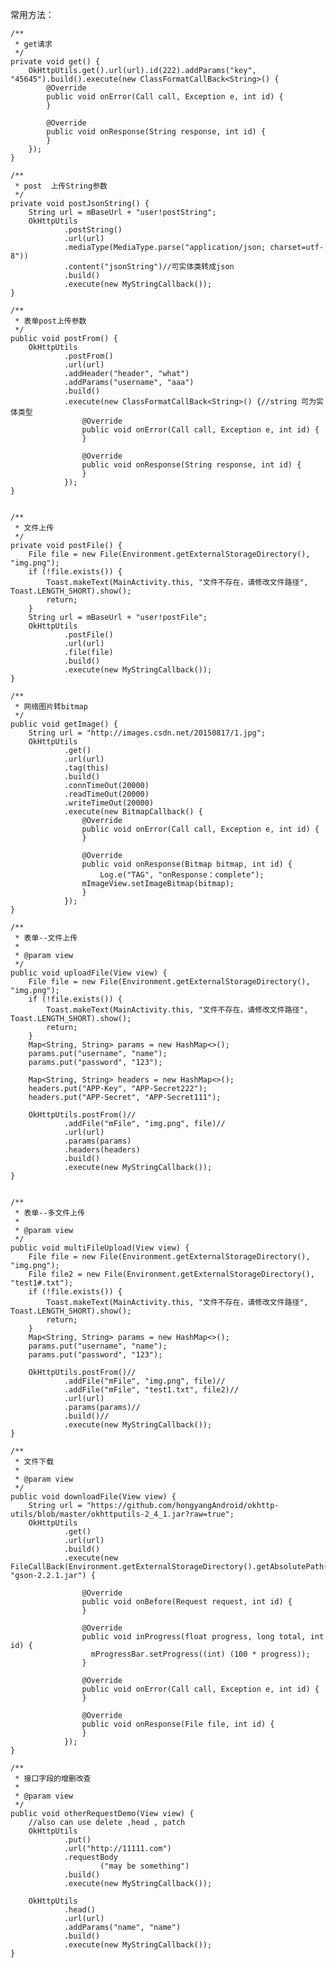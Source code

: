 常用方法：

    /**
     * get请求
     */
    private void get() {
        OkHttpUtils.get().url(url).id(222).addParams("key", "45645").build().execute(new ClassFormatCallBack<String>() {
            @Override
            public void onError(Call call, Exception e, int id) {
            }

            @Override
            public void onResponse(String response, int id) {
            }
        });
    }

    /**
     * post  上传String参数
     */
    private void postJsonString() {
        String url = mBaseUrl + "user!postString";
        OkHttpUtils
                .postString()
                .url(url)
                .mediaType(MediaType.parse("application/json; charset=utf-8"))
                .content("jsonString")//可实体类转成json
                .build()
                .execute(new MyStringCallback());
    }

    /**
     * 表单post上传参数
     */
    public void postFrom() {
        OkHttpUtils
                .postFrom()
                .url(url)
                .addHeader("header", "what")
                .addParams("username", "aaa")
                .build()
                .execute(new ClassFormatCallBack<String>() {//string 可为实体类型
                    @Override
                    public void onError(Call call, Exception e, int id) {
                    }

                    @Override
                    public void onResponse(String response, int id) {
                    }
                });
    }


    /**
     * 文件上传
     */
    private void postFile() {
        File file = new File(Environment.getExternalStorageDirectory(), "img.png");
        if (!file.exists()) {
            Toast.makeText(MainActivity.this, "文件不存在，请修改文件路径", Toast.LENGTH_SHORT).show();
            return;
        }
        String url = mBaseUrl + "user!postFile";
        OkHttpUtils
                .postFile()
                .url(url)
                .file(file)
                .build()
                .execute(new MyStringCallback());
    }

    /**
     * 网络图片转bitmap
     */
    public void getImage() {
        String url = "http://images.csdn.net/20150817/1.jpg";
        OkHttpUtils
                .get()
                .url(url)
                .tag(this)
                .build()
                .connTimeOut(20000)
                .readTimeOut(20000)
                .writeTimeOut(20000)
                .execute(new BitmapCallback() {
                    @Override
                    public void onError(Call call, Exception e, int id) {
                    }

                    @Override
                    public void onResponse(Bitmap bitmap, int id) {
                        Log.e("TAG", "onResponse：complete");
                    mImageView.setImageBitmap(bitmap);
                    }
                });
    }

    /**
     * 表单--文件上传
     *
     * @param view
     */
    public void uploadFile(View view) {
        File file = new File(Environment.getExternalStorageDirectory(), "img.png");
        if (!file.exists()) {
            Toast.makeText(MainActivity.this, "文件不存在，请修改文件路径", Toast.LENGTH_SHORT).show();
            return;
        }
        Map<String, String> params = new HashMap<>();
        params.put("username", "name");
        params.put("password", "123");

        Map<String, String> headers = new HashMap<>();
        headers.put("APP-Key", "APP-Secret222");
        headers.put("APP-Secret", "APP-Secret111");

        OkHttpUtils.postFrom()//
                .addFile("mFile", "img.png", file)//
                .url(url)
                .params(params)
                .headers(headers)
                .build()
                .execute(new MyStringCallback());
    }


    /**
     * 表单--多文件上传
     *
     * @param view
     */
    public void multiFileUpload(View view) {
        File file = new File(Environment.getExternalStorageDirectory(), "img.png");
        File file2 = new File(Environment.getExternalStorageDirectory(), "test1#.txt");
        if (!file.exists()) {
            Toast.makeText(MainActivity.this, "文件不存在，请修改文件路径", Toast.LENGTH_SHORT).show();
            return;
        }
        Map<String, String> params = new HashMap<>();
        params.put("username", "name");
        params.put("password", "123");

        OkHttpUtils.postFrom()//
                .addFile("mFile", "img.png", file)//
                .addFile("mFile", "test1.txt", file2)//
                .url(url)
                .params(params)//
                .build()//
                .execute(new MyStringCallback());
    }

    /**
     * 文件下载
     *
     * @param view
     */
    public void downloadFile(View view) {
        String url = "https://github.com/hongyangAndroid/okhttp-utils/blob/master/okhttputils-2_4_1.jar?raw=true";
        OkHttpUtils
                .get()
                .url(url)
                .build()
                .execute(new FileCallBack(Environment.getExternalStorageDirectory().getAbsolutePath(), "gson-2.2.1.jar") {

                    @Override
                    public void onBefore(Request request, int id) {
                    }

                    @Override
                    public void inProgress(float progress, long total, int id) {
                      mProgressBar.setProgress((int) (100 * progress));
                    }

                    @Override
                    public void onError(Call call, Exception e, int id) {
                    }

                    @Override
                    public void onResponse(File file, int id) {
                    }
                });
    }

    /**
     * 接口字段的增删改查
     *
     * @param view
     */
    public void otherRequestDemo(View view) {
        //also can use delete ,head , patch
        OkHttpUtils
                .put()
                .url("http://11111.com")
                .requestBody
                        ("may be something")
                .build()
                .execute(new MyStringCallback());

        OkHttpUtils
                .head()
                .url(url)
                .addParams("name", "name")
                .build()
                .execute(new MyStringCallback());
    }
